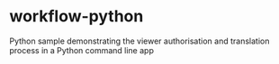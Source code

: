 workflow-python
===============

Python sample demonstrating the viewer authorisation and translation process in a Python command line app 
